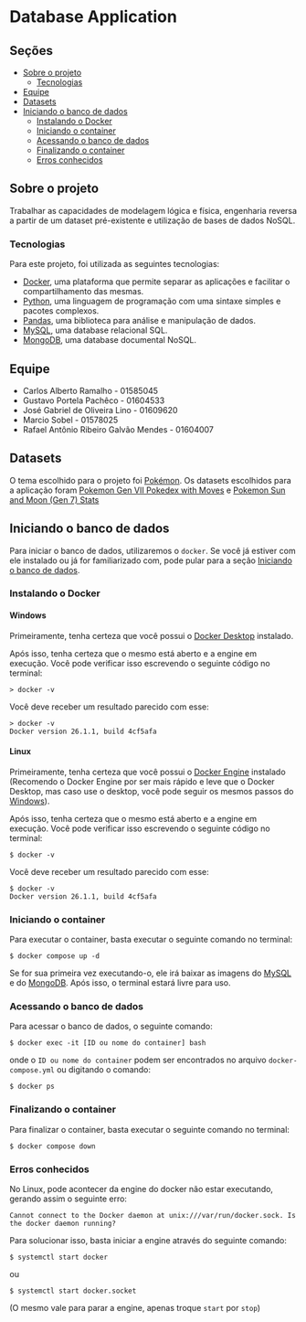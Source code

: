 # Database Application

## Seções
- [Sobre o projeto](#sobre-o-projeto)
    - [Tecnologias](#tecnologias)
- [Equipe](#equipe)
- [Datasets](#datasets)
- [Iniciando o banco de dados](#iniciando-o-banco-de-dados)
    - [Instalando o Docker](#instalando-o-docker)
    - [Iniciando o container](#iniciando-o-container)
    - [Acessando o banco de dados](#acessando-o-banco-de-dados)
    - [Finalizando o container](#finalizando-o-container)
    - [Erros conhecidos](#erros-conhecidos)

## Sobre o projeto
Trabalhar as capacidades de modelagem lógica e física, engenharia reversa a partir de um dataset pré-existente e utilização de bases de dados NoSQL.

### Tecnologias
Para este projeto, foi utilizada as seguintes tecnologias:
- [Docker](https://www.docker.com/), uma plataforma que permite separar as aplicações e facilitar o compartilhamento das mesmas.
- [Python](https://www.python.org/), uma linguagem de programação com uma sintaxe simples e pacotes complexos.
- [Pandas](https://pandas.pydata.org/), uma biblioteca para análise e manipulação de dados.
- [MySQL](https://www.mysql.com/), uma database relacional SQL.
- [MongoDB](https://www.mongodb.com/), uma database documental NoSQL.

## Equipe
- Carlos Alberto Ramalho - 01585045
- Gustavo Portela Pachêco - 01604533
- José Gabriel de Oliveira Lino - 01609620
- Marcio Sobel - 01578025
- Rafael Antônio Ribeiro Galvão Mendes - 01604007

## Datasets
O tema escolhido para o projeto foi [Pokémon](https://en.wikipedia.org/wiki/Pok%C3%A9mon).
Os datasets escolhidos para a aplicação foram [Pokemon Gen VII Pokedex with Moves](https://www.kaggle.com/datasets/csobral/pokemon-gen-vii-pokedex) e [Pokemon Sun and Moon (Gen 7) Stats](https://www.kaggle.com/datasets/mylesoneill/pokemon-sun-and-moon-gen-7-stats?select=type-chart.csv)

## Iniciando o banco de dados
Para iniciar o banco de dados, utilizaremos o `docker`. Se você já estiver com ele instalado ou já for familiarizado com, pode pular para a seção [Iniciando o banco de dados](#iniciando-o-banco-de-dados).

### Instalando o Docker

#### Windows
Primeiramente, tenha certeza que você possui o [Docker Desktop](https://www.docker.com/products/docker-desktop/) instalado.


Após isso, tenha certeza que o mesmo está aberto e a engine em execução. Você pode verificar isso escrevendo o seguinte código no terminal:
```
> docker -v
```
Você deve receber um resultado parecido com esse:
```
> docker -v
Docker version 26.1.1, build 4cf5afa
```

#### Linux
Primeiramente, tenha certeza que você possui o [Docker Engine](https://docs.docker.com/engine/install/) instalado (Recomendo o Docker Engine por ser mais rápido e leve que o Docker Desktop, mas caso use o desktop, você pode seguir os mesmos passos do [Windows](#windows)).

Após isso, tenha certeza que o mesmo está aberto e a engine em execução. Você pode verificar isso escrevendo o seguinte código no terminal:
```
$ docker -v
```
Você deve receber um resultado parecido com esse:
```
$ docker -v
Docker version 26.1.1, build 4cf5afa
```

### Iniciando o container
Para executar o container, basta executar o seguinte comando no terminal:
```
$ docker compose up -d
```
Se for sua primeira vez executando-o, ele irá baixar as imagens do [MySQL](https://hub.docker.com/_/mysql) e do [MongoDB](https://hub.docker.com/_/mongo). Após isso, o terminal estará livre para uso.

### Acessando o banco de dados
Para acessar o banco de dados, o seguinte comando:
```
$ docker exec -it [ID ou nome do container] bash
```
onde o `ID ou nome do container` podem ser encontrados no arquivo `docker-compose.yml` ou digitando o comando:
```
$ docker ps
``` 

### Finalizando o container
Para finalizar o container, basta executar o seguinte comando no terminal:
```
$ docker compose down
```

### Erros conhecidos
No Linux, pode acontecer da engine do docker não estar executando, gerando assim o seguinte erro:
```
Cannot connect to the Docker daemon at unix:///var/run/docker.sock. Is the docker daemon running?
```
Para solucionar isso, basta iniciar a engine através do seguinte comando:
```
$ systemctl start docker
```
ou
```
$ systemctl start docker.socket
```
(O mesmo vale para parar a engine, apenas troque `start` por `stop`)
